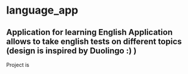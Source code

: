 # language_app
Application for learning English 
Application allows to take english tests on different topics (design is inspired by Duolingo :) )
---
Project is 
